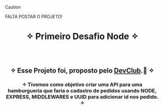 
 > [!CAUTION]
 > FALTA POSTAR O PROJETO!


<div align="center">
  
# ✧ Primeiro Desafio Node ✧
<br> <br>

## ✧ Esse Projeto foi, proposto pelo <a href="https://rodolfomori.com.br/devclub/" target="_blank">DevClub</a>.🚀 ✧
### ✧ Tivemos como objetivo criar uma API para uma hamburgueria que faria o cadastro de pedidos usando NODE, EXPRESS, MIDDLEWARES e UUID para adicionar id nos pedido. ✧

